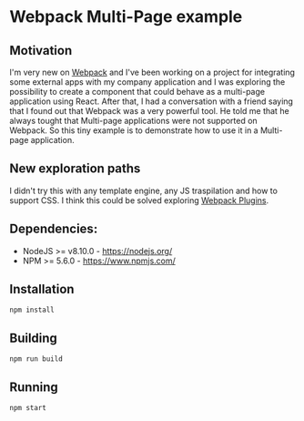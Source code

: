 # Webpack Multi-Page example

## Motivation
I'm very new on [Webpack](https://webpack.js.org) and I've been working on a project for integrating some external apps with my company application and I was exploring the possibility to create a component that could behave as a multi-page application using React. After that, I had a conversation with a friend saying that I found out that Webpack was a very powerful tool. He told me that he always tought that Multi-page applications were not supported on Webpack. So this tiny example is to demonstrate how to use it in a Multi-page application.

## New exploration paths
I didn't try this with any template engine, any JS traspilation and how to support CSS. I think this could be solved exploring [Webpack Plugins](https://webpack.js.org/plugins/]).

## Dependencies:
- NodeJS >= v8.10.0 - https://nodejs.org/
- NPM >= 5.6.0  - https://www.npmjs.com/

## Installation
```
npm install
```

## Building
```
npm run build
```

## Running
```
npm start
```
